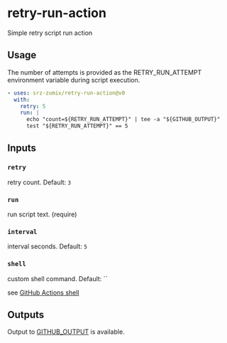 # retry-run-action

Simple retry script run action

## Usage

The number of attempts is provided as the RETRY_RUN_ATTEMPT environment variable during script execution.

```yaml
- uses: srz-zumix/retry-run-action@v0
  with:
    retry: 5
    run: |
      echo "count=${RETRY_RUN_ATTEMPT}" | tee -a "${GITHUB_OUTPUT}"
      test "${RETRY_RUN_ATTEMPT}" == 5
```

## Inputs

### `retry`

retry count. Default: `3`

### `run`

run script text. (require)

### `interval`

interval seconds. Default: `5`

### `shell`

custom shell command. Default: ``

see [GitHub Actions shell][]

## Outputs

Output to [GITHUB_OUTPUT][] is available.

[GITHUB_OUTPUT]: https://docs.github.com/en/actions/using-workflows/workflow-commands-for-github-actions#setting-an-output-parameter
[GitHub Actions shell]: https://docs.github.com/en/actions/using-workflows/workflow-syntax-for-github-actions#jobsjob_idstepsshell
